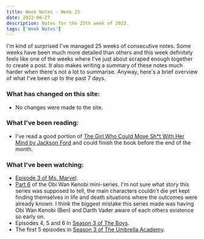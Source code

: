 ```yaml
---
title: Week Notes - Week 25
date: 2022-06-27
description: Notes for the 25th week of 2022. 
tags: ['Week Notes']
---
```


I'm kind of surprised I've managed 25 weeks of consecutive notes. Some weeks have been much more detailed than others and this week definitely feels like one of the weeks where I've just about scraped enough together to create a post. It also makes writing a summary of these notes much harder when there's not a lot to summarise. Anyway, here's a brief overview of what I've been up to the past 7 days.

### What has changed on this site:

- No changes were made to the site.

### What I've been reading:

- I've read a good portion of [The Girl Who Could Move Sh*t With Her Mind by Jackson Ford](/reading/9780356510446/) and could finish the book before the end of the month.

### What I've been watching:

- [Episode 3 of Ms. Marvel](https://www.themoviedb.org/tv/92782-ms-marvel/season/1/episode/3).
- [Part 6](https://www.themoviedb.org/tv/92830-obi-wan-kenobi/season/1/episode/6) of the Obi Wan Kenobi mini-series. I'm not sure what story this series was supposed to tell, the main characters couldn't die yet kept finding themselves in life and death situations where the outcomes were already known. I think the biggest mistake this series made was having Obi Wan Kenobi (Ben) and Darth Vader aware of each others existence so early on.  
- Episodes 4, 5 and 6 in [Season 3 of The Boys](https://www.themoviedb.org/tv/76479-the-boys/season/3).
- The first 5 episodes in [Season 3 of The Umbrella Academy](https://www.themoviedb.org/tv/75006-umbrella-academy/season/3).
